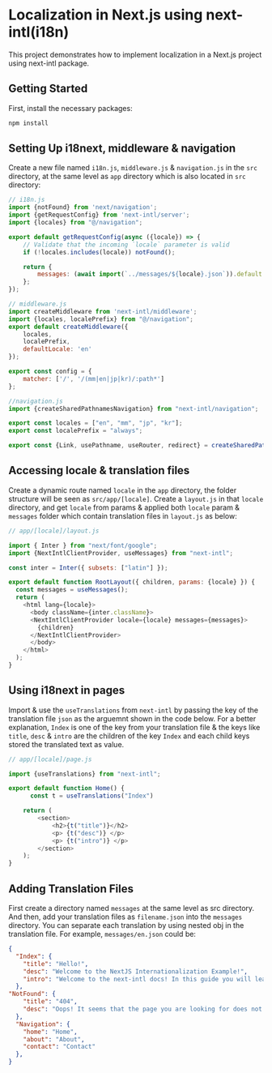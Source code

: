 # Localization in Next.js using next-intl(i18n)

This project demonstrates how to implement localization in a Next.js project using next-intl package.

## Getting Started

First, install the necessary packages:

```bash
npm install
```

## Setting Up i18next, middleware & navigation

Create a new file named `i18n.js`, `middleware.js` & `navigation.js` in the `src` directory, at the same level as `app` directory which is also located in `src` directory: 

```js
// i18n.js
import {notFound} from 'next/navigation';
import {getRequestConfig} from 'next-intl/server';
import {locales} from "@/navigation";

export default getRequestConfig(async ({locale}) => {
    // Validate that the incoming `locale` parameter is valid
    if (!locales.includes(locale)) notFound();

    return {
        messages: (await import(`../messages/${locale}.json`)).default
    };
});

// middleware.js
import createMiddleware from 'next-intl/middleware';
import {locales, localePrefix} from "@/navigation";
export default createMiddleware({
    locales,
    localePrefix,
    defaultLocale: 'en'
});

export const config = {
    matcher: ['/', '/(mm|en|jp|kr)/:path*']
};

//navigation.js
import {createSharedPathnamesNavigation} from "next-intl/navigation";

export const locales = ["en", "mm", "jp", "kr"];
export const localePrefix = "always";

export const {Link, usePathname, useRouter, redirect} = createSharedPathnamesNavigation({locales, localePrefix})

```

## Accessing locale & translation files

Create a dynamic route named `locale` in the `app` directory, the folder structure will be seen as `src/app/[locale]`. Create a `layout.js` in that `locale` directory, and get `locale` from params & applied both `locale` param & `messages` folder which contain translation files in `layout.js` as below: 

```js
// app/[locale]/layout.js

import { Inter } from "next/font/google";
import {NextIntlClientProvider, useMessages} from "next-intl";

const inter = Inter({ subsets: ["latin"] });

export default function RootLayout({ children, params: {locale} }) {
  const messages = useMessages();
  return (
    <html lang={locale}>
      <body className={inter.className}>
      <NextIntlClientProvider locale={locale} messages={messages}>
        {children}
      </NextIntlClientProvider>
      </body>
    </html>
  );
}
```

## Using i18next in pages

Import & use the `useTranslations` from `next-intl` by passing the key of the translation file `json` as the arguemnt shown in the code below. For a better explanation, `Index` is one of the key from your translation file & the keys like `title`, `desc` & `intro` are the children of the key `Index` and each child keys stored the translated text as value.

```js
// app/[locale]/page.js

import {useTranslations} from "next-intl";

export default function Home() {
      const t = useTranslations("Index")

    return (
        <section>
            <h2>{t("title")}</h2>
            <p> {t("desc")} </p>
            <p> {t("intro")} </p>
        </section>
    );
}

```

## Adding Translation Files

First create a directory named `messages` at the same level as src directory. And then, add your translation files as `filename.json` into the `messages` directory. You can separate each translation by using nested obj in the translation file. For example, `messages/en.json` could be:

```json
{
  "Index": {
    "title": "Hello!",
    "desc": "Welcome to the NextJS Internationalization Example!",
    "intro": "Welcome to the next-intl docs! In this guide you will learn how to set up internationalization (i18n) in your Next.js app. With Next.js 13, the App Router along with support for React Server Components was introduced and announced as stable with version 13.4. Following the lead of Next.js, next-intl also recommends this paradigm since it increases both simplicity as well as flexibility when it comes to i18n."
  },
"NotFound": {
    "title": "404",
    "desc": "Oops! It seems that the page you are looking for does not exist."
  },
  "Navigation": {
    "home": "Home",
    "about": "About",
    "contact": "Contact"
  },
}
```
